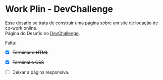 # Work Plin - DevChallenge

Esse desafio se trata de construir uma página sobre um site de locação de co-work online. <br>
Página do Desafio no <a href="https://www.devchallenge.com.br/challenges/5fb5baad237c230021976396/details">DevChallenge</a>.

Falta:

- [x] ~~Terminar o HTML~~
- [x] ~~Terminal o CSS~~
- [ ] Deixar a página responsiva.

